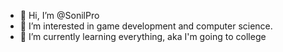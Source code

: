 - 👋 Hi, I’m @SonilPro
- 👀 I’m interested in game development and computer science.
- 🌱 I’m currently learning everything, aka I'm going to college

